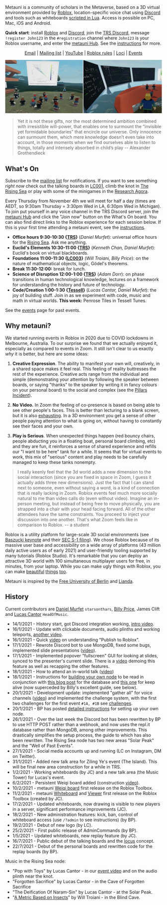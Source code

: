 Metauni is a community of scholars in the Metaverse, based on a 3D virtual environment provided by [Roblox](https://www.roblox.com/), location-specific voice chat using [Discord](https://www.discord.com) and tools such as whiteboards [scripted in Lua](http://metauni.org/posts/make-your-own/tools). Access is possible on PC, Mac, iOS and Android.

**Quick start**: install [Roblox](https://www.roblox.com/) and [Discord](https://www.discord.com), join the [TRS Discord](https://discord.gg/9yBaAxPSK8), message `!register John123` in the `#registration` channel where `John123` is your Roblox username, and enter the [metauni Hub](https://www.roblox.com/games/6233302798/metauni-Hub). See the [instructions](https://metauni.org/posts/instructions/instructions) for more.

<p align="center">
  <a href="mailto:admin@metauni.org">Email</a> |
  <a href="https://tinyletter.com/adminmetauni">Mailing list</a> |
  <a href="https://www.youtube.com/playlist?list=PLKnx70LRf21eZQ7ZfEU5SibsJrAFvJU41">YouTube</a> |
  <a href="https://metauni.org/posts/rules/rules">Roblox rules</a> |
  <a href="http://metauni.org/posts/loci/loci">Loci</a> |
  <a href="http://metauni.org/posts/events/events">Events</a>
</p>

![banner](newbanner.png)

> Yet it is not these gifts, nor the most determined ambition combined with irresistible will-power, that enables one to surmount the “invisible yet formidable boundaries” that encircle our universe. Only innocence can surmount them, which mere knowledge doesn’t even take into account, in those moments when we find ourselves able to listen to things, totally and intensely absorbed in child’s play -- Alexander Grothendieck

## What's On

Subscribe to the [mailing list](https://tinyletter.com/adminmetauni) for notifications. If you want to see something *right now* check out the talking boards in [LC001](https://www.roblox.com/games/6461013759/metauni-LC001), climb the knot in [The Rising Sea](https://www.roblox.com/games/6224932973/The-Rising-Sea) or play with some of the minigames in the [Research Agora](https://www.roblox.com/games/7168699181/metauni-LC002-Research-Agora).

Every Thursday from November 4th we will meet for half a day (times are AEDT, so 9:30am Thursday = 3:30pm Wed in LA, 6:30pm Wed in Michigan). To join put yourself in any voice channel in the TRS Discord server, join the [metauni Hub](https://www.roblox.com/games/6233302798/metauni-Hub) and click the "Join now" button on the What's On board. You can also find direct links to the Roblox experience for each session below. If this is your first time attending a metauni event, see the [instructions](https://metauni.org/posts/instructions/instructions).

* **Office hours 9:30-10:30 {[TRS](https://www.roblox.com/games/6224932973/The-Rising-Sea)}**  (*Daniel Murfet*): universal office hours for the [Rising Sea](http://therisingsea.org). Ask me anything.
* **Euclid's Elements 10:30-11:00 {[TRS](https://www.roblox.com/games/6224932973/The-Rising-Sea)}** (*Kenneth Chan, Daniel Murfet*): Euclid's book on virtual blackboards.
* **Foundations 11:00-11:30 {[LC003](https://www.roblox.com/games/7357910345/LC003-Deprecation)}** (*Will Troiani, Billy Price*): on the nature of mathematical objects, logic, Gödel's theorems.
* **Break 11:30-12:00:** break for lunch.
* **Science of Disruption 12:00-1:00 {[TRS](https://www.roblox.com/games/6224932973/The-Rising-Sea)}** (*Adam Dorr*): on phase transitions in human technological knowledge, lectures on a framework for understanding the history and future of technology.
* **Code/Creation 1:00-1:30 {[Tessell](https://www.roblox.com/games/7662464095/Tessell-Tunes)}** (*Lucas Cantor, Daniel Murfet*): the joy of building stuff. Join in as we experiment with code, music and math in virtual worlds. **This week:** Penrose Tiles in Tessell Tunes.
 
See the [events](http://metauni.org/posts/events/events) page for past events.

## Why metauni?

We started running events in Roblox in 2020 due to COVID lockdowns in Melbourne, Australia. To our surprise we found that we actually enjoyed it, especially as compared to events in Zoom. It still isn't clear to us exactly *why* it is better, but here are some ideas:

1. **Creative Expression**. The ability to manifest your own will, creatively, in a shared space makes it feel real. This feeling of reality buttresses the rest of the experience. Creative acts range from the individual and simple (demonstrating your attention by following the speaker between boards, or saying "thanks" to the speaker by writing it in fancy colours on your personal board) to the social and complex (see the [Pillars Incident](https://youtu.be/jryDAxI3XSo)).

2. **No Video.** In Zoom the feeling of co-presence is based on being able to see other people's faces. This is better than lecturing to a blank screen, but it is also [exhausting](https://psycnet.apa.org/fulltext/2021-77825-003.pdf). In a 3D environment you get a sense of other people paying attention to what is going on, without having to constantly see their faces and your own.

3. **Play is Serious**. When unexpected things happen (red bouncy chairs, people abducting you in a floating boat, personal board climbing, etc) and they are fun, it reinforces a sense of shared experience and refills our "I want to be here" tank for a while. It seems that for virtual events to work, this mix of "serious" content and play needs to be carefully managed to keep these tanks nonempty.

> I really keenly feel that the 3d world adds a new dimension to the social interaction (since you are fixed in space in Zoom, I guess it actually adds three new dimensions). Just the fact that I can stand next to someone, even without saying a word, is a kind of connection that is really lacking in Zoom. Roblox events feel much more socially natural to me than video calls do (even without video). Imagine an in-person meeting, but instead of being free to move physically, you are strapped into a chair with your head facing forward. All of the other attendees have the same constraints. You proceed to inject your discussion into one another. That's what Zoom feels like in comparison to Roblox. -- a student

Roblox is a utility platform for large-scale 3D social environments (see [Baszucki keynote](https://www.youtube.com/watch?v=G00GlCJc0mU) and their [SEC S-1 filing](https://www.sec.gov/Archives/edgar/data/1315098/000119312520298230/d87104ds1.htm)). We chose Roblox because of its massive user base and accessibility on a wide array of platforms (43 million daily active users as of early 2021) and user-friendly tooling supported by many tutorials (Roblox Studio). It's remarkable that you can deploy an attractive 3D world with 100 simultaneous multiplayer users for free, in minutes, from your laptop. While you can make ugly things with Roblox, you can make [beautiful](https://www.roblox.com/games/3158922185/Toyokawa-Inari-Shrine-Showcase) [things](https://www.roblox.com/games/7056870928/Ancient-Machine-SHOWCASE) [too](https://www.roblox.com/games/6524322789/Garden-Of-Hestia-SHOWCASE).

Metauni is inspired by the [Free University of Berlin](https://en.wikipedia.org/wiki/Free_University_of_Berlin) and [Lianda](https://en.wikipedia.org/wiki/National_Southwestern_Associated_University).

## History

Current contributors are [Daniel Murfet](http://www.therisingsea.org) `starsonthars`, [Billy Price](https://billyprice.me/), James Clift and [Lucas Cantor](https://www.lucascantormusic.com/) `HeadOfMusic`.

* 14/1/2021 - History start, got Discord integration working, [intro video](https://youtu.be/0K3sCNvFpWE).
* 16/1/2021 - Update with clickable documents, audio plinths and working teleports, [another video](https://youtu.be/CJeuAvoRE9U).
* 16/1/2021 - Quick [video](https://youtu.be/vkaBQw9-OBY) on understanding "Publish to Roblox".
* 17/1/2021 - Rewrote Discord bot to use MongoDB, fixed some bugs, implemented slide presentations ([video](https://youtu.be/9-fyJvrTRzA)).
* 17/1/2021 - Implemented popover "fullscreen" GUI for looking at slides, synced to the presenter's current slide. There is a [video](https://youtu.be/rNtZGYnRHdA) demoing this feature as well as recapping the other features.
* 18/1/2021 - How to attend an in-world talk ([video](https://youtu.be/mA1X-aP-jBU))
* 18/1/2021 - Instructions for [building your own node](https://youtu.be/SEwmyMInqTM) to be read in conjunction with [this blog post](https://towardsdatascience.com/creating-a-discord-bot-from-scratch-and-connecting-to-mongodb-828ad1c7c22e) for the database and [this one](https://repl.it/talk/learn/Hosting-discordpy-bots-with-replit/11008) for keep alive (now superceded by Billy's excellent guide, see below).
* 20/1/2021 - Development update: implemented "gather all" for voice channels ([video](https://youtu.be/GJunGvBGo6Y)) and implemented the challenge system, with the first two challenges for the first event `#1A, #1B` see [challenges](http://metauni.org/posts/challenges/challenges).
* 20/1/2021 - BP has posted [detailed instructions](http://metauni.org/posts/make-your-own/make-your-own) for setting up your own node.
* 26/1/2021 - Over the last week the Discord bot has been rewritten by BP to use HTTP POST rather than a webhook, and now uses the repl.it database rather than MongoDB, among other improvements. This drastically simplifies the setup process, the guide to which has also been rewritten. The Rising Sea node has two new areas "Solar Peak" and the "Well of Past Events".
* 27/1/2021 - Social media accounts up and running (LC on Instagram, DM on Twitter).
* 31/1/2021 - Added new talk area for Ziling Ye's event (The Island). This will be final new area construction for a while in TRS.
* 1/2/2021 - Working whiteboards (by JC) and a new talk area (the Music Tower) for Lucas's event.
* 6/2/2021 - Persistent Weiqi board added (construction [video](https://youtu.be/wWtrTFI4ppc)).
* 10/2/2021 - metauni [Weiqi board](https://www.roblox.com/library/6366028251/metauni-Weiqi-Go-board) first release on the Roblox Toolbox.
* 11/2/2021 - metauni [Whiteboard](https://www.roblox.com/library/6376883627/metauni-Whiteboard) and [Viewer](https://www.roblox.com/library/6377010705/metauni-Viewer) first release on the Roblox Toolbox (created by JC).
* 17/2/2021 - Updated whiteboards, now drawing is visible to new players in a server, significant performance improvements (JC).
* 18/2/2021 - New administration features: kick, ban, control of whiteboard access (use `/?admin` to see instructions) (by BP).
* 19/2/2021 - Debut of new logo (by LC).
* 25/2/2021 - First public release of AdminCommands (by BP).
* 1/5/2021 - Updated whiteboards, new replay feature (by JC).
* 16/7/2021 - Public debut of the talking boards and the [locus](https://metauni.org/posts/loci/loci) concept.
* 22/7/2021 - Debut of the personal boards and rewritten code for the replay boards (by BP).

Music in the Rising Sea node:

* "Pop with Toys" by Lucas Cantor - in our [event video](https://youtu.be/xNqGxgiP0Cc) and on the audio plinth near the knot.
* "Forgotten Sacrifice" by Lucas Cantor - in the Cave of Forgotten Sacrifice
* "The Deification Of Naram-Sin" by Lucas Cantor - at the Solar Peak.
* "[A Metric Based on Insects](https://obduratefleet.bandcamp.com/album/obdurate)" by Will Troiani - in the Blind Cave.

